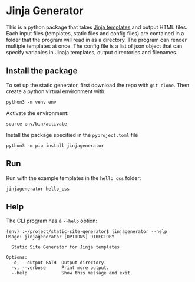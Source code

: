 # Jinja Generator
This is a python package that takes [Jinja templates](https://jinja.palletsprojects.com/en/3.1.x/) and output HTML files. Each input
files (templates, static files and config files) are contained in a folder that the program will read in as a directory. The program can render multiple templates at once. The config file is a list of json object that can specify variables in Jinaja templates, output directories and filenames.

## Install the package
To set up the static generator, first download the repo with `git clone`. Then create a python virtual environment with:
```
python3 -m venv env
```
Activate the environment:
```
source env/bin/activate
```
Install the package specified in the `pyproject.toml` file
```
python3 -m pip install jinjagenerator
```
## Run
Run with the example templates in the `hello_css` folder:
```
jinjagenerator hello_css
```
## Help
The CLI program has a `--help` option:
```
(env) :~/project/static-site-generator$ jinjagenerator --help
Usage: jinjagenerator [OPTIONS] DIRECTORY

  Static Site Generator for Jinja templates

Options:
  -o, --output PATH  Output directory.
  -v, --verbose      Print more output.
  --help             Show this message and exit.
```
